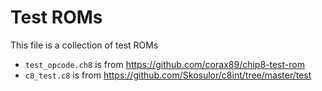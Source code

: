 # Test ROMs

This file is a collection of test ROMs

- `test_opcode.ch8` is from https://github.com/corax89/chip8-test-rom
- `c8_test.c8` is from https://github.com/Skosulor/c8int/tree/master/test 